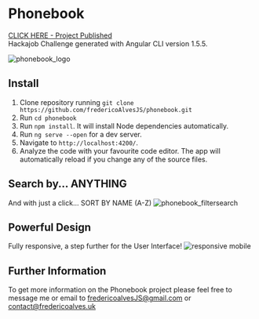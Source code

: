 # Phonebook

[CLICK HERE - Project Published](http://fredericoalves.uk/phonebook/) <br>
Hackajob Challenge generated with Angular CLI version 1.5.5.

![phonebook_logo](https://user-images.githubusercontent.com/31135848/34066840-d782c26e-e20d-11e7-9a30-a83f115c6363.png)


## Install
1. Clone repository running `git clone https://github.com/fredericoAlvesJS/phonebook.git`<br>
2. Run `cd phonebook`
2. Run `npm install`. It will install Node dependencies automatically.
3. Run `ng serve --open` for a dev server.
4. Navigate to `http://localhost:4200/`.
5. Analyze the code with your favourite code editor. The app will automatically reload if you change any of the source files.

## Search by... ANYTHING
And with just a click... SORT BY NAME (A-Z)
![phonebook_filtersearch](https://user-images.githubusercontent.com/31135848/34067286-9b5796b4-e219-11e7-9c2d-cacde936965d.png)

## Powerful Design
Fully responsive, a step further for the User Interface!
![responsive mobile](https://user-images.githubusercontent.com/31135848/34081243-17fa03c2-e342-11e7-822c-cd20fbfe8f0e.png)


## Further Information

To get more information on the Phonebook project please feel free to message me or email to fredericoalvesJS@gmail.com or contact@fredericoalves.uk
